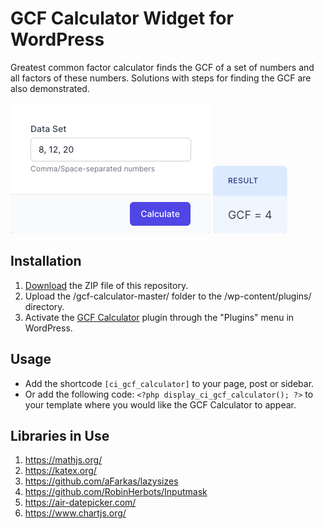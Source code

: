 # GCF Calculator Widget for WordPress

Greatest common factor calculator finds the GCF of a set of numbers and all factors of these numbers. Solutions with steps for finding the GCF are also demonstrated.

![GCF Calculator Input Form](/assets/images/screenshot-1.png "GCF Calculator Input Form")
![GCF Calculator Calculation Results](/assets/images/screenshot-2.png "GCF Calculator Calculation Results")

## Installation

1. [Download](https://github.com/pub-calculator-io/age-calculator/archive/refs/heads/master.zip) the ZIP file of this repository.
2. Upload the /gcf-calculator-master/ folder to the /wp-content/plugins/ directory.
3. Activate the [GCF Calculator](https://www.calculator.io/gcf-calculator/ "GCF Calculator Homepage") plugin through the "Plugins" menu in WordPress.

## Usage
* Add the shortcode `[ci_gcf_calculator]` to your page, post or sidebar.
* Or add the following code: `<?php display_ci_gcf_calculator(); ?>` to your template where you would like the GCF Calculator to appear.

## Libraries in Use
1. https://mathjs.org/
2. https://katex.org/
3. https://github.com/aFarkas/lazysizes
4. https://github.com/RobinHerbots/Inputmask
5. https://air-datepicker.com/
6. https://www.chartjs.org/
